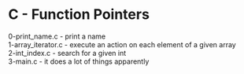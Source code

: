 # C - Function Pointers

0-print_name.c - print a name  
1-array_iterator.c - execute an action on each element of a given array  
2-int_index.c - search for a given int  
3-main.c - it does a lot of things apparently

